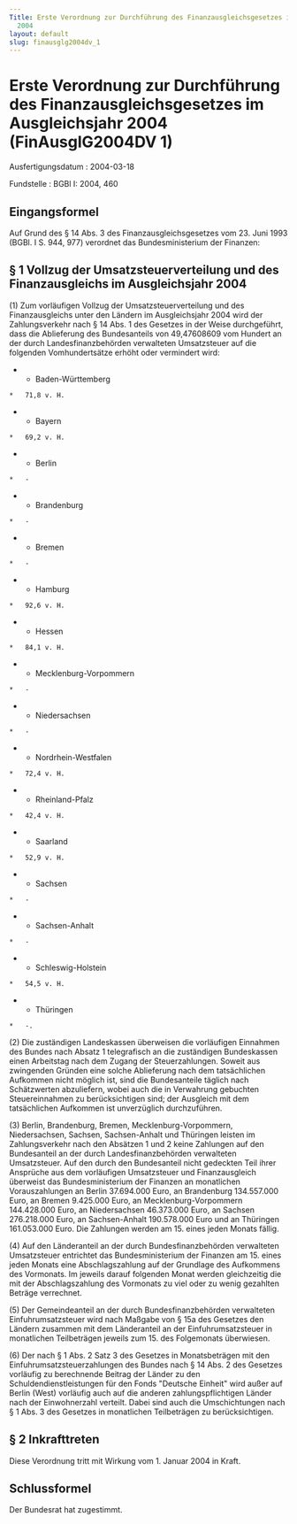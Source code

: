 ```yaml
---
Title: Erste Verordnung zur Durchführung des Finanzausgleichsgesetzes im Ausgleichsjahr
  2004
layout: default
slug: finausglg2004dv_1
---
```


# Erste Verordnung zur Durchführung des Finanzausgleichsgesetzes im Ausgleichsjahr 2004 (FinAusglG2004DV 1)

Ausfertigungsdatum
:   2004-03-18

Fundstelle
:   BGBl I: 2004, 460



## Eingangsformel

Auf Grund des § 14 Abs. 3 des Finanzausgleichsgesetzes vom 23. Juni
1993 (BGBl. I S. 944, 977) verordnet das Bundesministerium der
Finanzen:


## § 1 Vollzug der Umsatzsteuerverteilung und des Finanzausgleichs im Ausgleichsjahr 2004

(1) Zum vorläufigen Vollzug der Umsatzsteuerverteilung und des
Finanzausgleichs unter den Ländern im Ausgleichsjahr 2004 wird der
Zahlungsverkehr nach § 14 Abs. 1 des Gesetzes in der Weise
durchgeführt, dass die Ablieferung des Bundesanteils von 49,47608609
vom Hundert an der durch Landesfinanzbehörden verwalteten Umsatzsteuer
auf die folgenden Vomhundertsätze erhöht oder vermindert wird:

*    *   Baden-Württemberg

    *   71,8 v. H.


*    *   Bayern

    *   69,2 v. H.


*    *   Berlin

    *   -


*    *   Brandenburg

    *   -


*    *   Bremen

    *   -


*    *   Hamburg

    *   92,6 v. H.


*    *   Hessen

    *   84,1 v. H.


*    *   Mecklenburg-Vorpommern

    *   -


*    *   Niedersachsen

    *   -


*    *   Nordrhein-Westfalen

    *   72,4 v. H.


*    *   Rheinland-Pfalz

    *   42,4 v. H.


*    *   Saarland

    *   52,9 v. H.


*    *   Sachsen

    *   -


*    *   Sachsen-Anhalt

    *   -


*    *   Schleswig-Holstein

    *   54,5 v. H.


*    *   Thüringen

    *   -.




(2) Die zuständigen Landeskassen überweisen die vorläufigen Einnahmen
des Bundes nach Absatz 1 telegrafisch an die zuständigen Bundeskassen
einen Arbeitstag nach dem Zugang der Steuerzahlungen. Soweit aus
zwingenden Gründen eine solche Ablieferung nach dem tatsächlichen
Aufkommen nicht möglich ist, sind die Bundesanteile täglich nach
Schätzwerten abzuliefern, wobei auch die in Verwahrung gebuchten
Steuereinnahmen zu berücksichtigen sind; der Ausgleich mit dem
tatsächlichen Aufkommen ist unverzüglich durchzuführen.

(3) Berlin, Brandenburg, Bremen, Mecklenburg-Vorpommern,
Niedersachsen, Sachsen, Sachsen-Anhalt und Thüringen leisten im
Zahlungsverkehr nach den Absätzen 1 und 2 keine Zahlungen auf den
Bundesanteil an der durch Landesfinanzbehörden verwalteten
Umsatzsteuer. Auf den durch den Bundesanteil nicht gedeckten Teil
ihrer Ansprüche aus dem vorläufigen Umsatzsteuer und Finanzausgleich
überweist das Bundesministerium der Finanzen an monatlichen
Vorauszahlungen an Berlin 37.694.000 Euro, an Brandenburg 134.557.000
Euro, an Bremen 9.425.000 Euro, an Mecklenburg-Vorpommern 144.428.000
Euro, an Niedersachsen 46.373.000 Euro, an Sachsen 276.218.000 Euro,
an Sachsen-Anhalt 190.578.000 Euro und an Thüringen 161.053.000 Euro.
Die Zahlungen werden am 15. eines jeden Monats fällig.

(4) Auf den Länderanteil an der durch Bundesfinanzbehörden verwalteten
Umsatzsteuer entrichtet das Bundesministerium der Finanzen am 15.
eines jeden Monats eine Abschlagszahlung auf der Grundlage des
Aufkommens des Vormonats. Im jeweils darauf folgenden Monat werden
gleichzeitig die mit der Abschlagszahlung des Vormonats zu viel oder
zu wenig gezahlten Beträge verrechnet.

(5) Der Gemeindeanteil an der durch Bundesfinanzbehörden verwalteten
Einfuhrumsatzsteuer wird nach Maßgabe von § 15a des Gesetzes den
Ländern zusammen mit dem Länderanteil an der Einfuhrumsatzsteuer in
monatlichen Teilbeträgen jeweils zum 15. des Folgemonats überwiesen.

(6) Der nach § 1 Abs. 2 Satz 3 des Gesetzes in Monatsbeträgen mit den
Einfuhrumsatzsteuerzahlungen des Bundes nach § 14 Abs. 2 des Gesetzes
vorläufig zu berechnende Beitrag der Länder zu den
Schuldendienstleistungen für den Fonds "Deutsche Einheit" wird außer
auf Berlin (West) vorläufig auch auf die anderen zahlungspflichtigen
Länder nach der Einwohnerzahl verteilt. Dabei sind auch die
Umschichtungen nach § 1 Abs. 3 des Gesetzes in monatlichen
Teilbeträgen zu berücksichtigen.


## § 2 Inkrafttreten

Diese Verordnung tritt mit Wirkung vom 1. Januar 2004 in Kraft.


## Schlussformel

Der Bundesrat hat zugestimmt.


